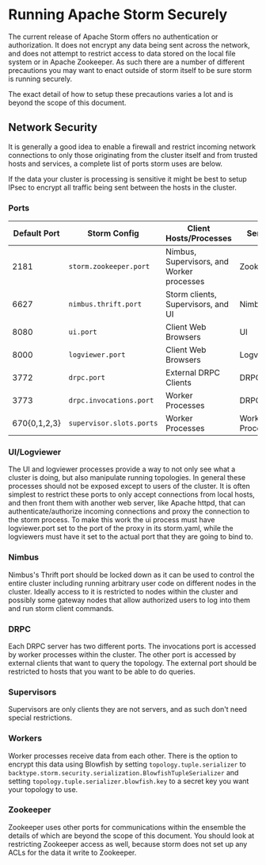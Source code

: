 # Running Apache Storm Securely

The current release of Apache Storm offers no authentication or authorization.
It does not encrypt any data being sent across the network, and does not 
attempt to restrict access to data stored on the local file system or in
Apache Zookeeper.  As such there are a number of different precautions you may
want to enact outside of storm itself to be sure storm is running securely.

The exact detail of how to setup these precautions varies a lot and is beyond
the scope of this document.

## Network Security

It is generally a good idea to enable a firewall and restrict incoming network
connections to only those originating from the cluster itself and from trusted
hosts and services, a complete list of ports storm uses are below. 

If the data your cluster is processing is sensitive it might be best to setup
IPsec to encrypt all traffic being sent between the hosts in the cluster.

### Ports

| Default Port | Storm Config | Client Hosts/Processes | Server |
|--------------|--------------|------------------------|--------|
| 2181 | `storm.zookeeper.port` | Nimbus, Supervisors, and Worker processes | Zookeeper |
| 6627 | `nimbus.thrift.port` | Storm clients, Supervisors, and UI | Nimbus |
| 8080 | `ui.port` | Client Web Browsers | UI |
| 8000 | `logviewer.port` | Client Web Browsers | Logviewer |
| 3772 | `drpc.port` | External DRPC Clients | DRPC |
| 3773 | `drpc.invocations.port` | Worker Processes | DRPC |
| 670{0,1,2,3} | `supervisor.slots.ports` | Worker Processes | Worker Processes |

### UI/Logviewer

The UI and logviewer processes provide a way to not only see what a cluster is
doing, but also manipulate running topologies.  In general these processes should
not be exposed except to users of the cluster.  It is often simplest to restrict
these ports to only accept connections from local hosts, and then front them with another web server,
like Apache httpd, that can authenticate/authorize incoming connections and
proxy the connection to the storm process.  To make this work the ui process must have
logviewer.port set to the port of the proxy in its storm.yaml, while the logviewers
must have it set to the actual port that they are going to bind to.

### Nimbus

Nimbus's Thrift port should be locked down as it can be used to control the entire
cluster including running arbitrary user code on different nodes in the cluster.
Ideally access to it is restricted to nodes within the cluster and possibly some gateway
nodes that allow authorized users to log into them and run storm client commands.

### DRPC

Each DRPC server has two different ports.  The invocations port is accessed by worker
processes within the cluster.  The other port is accessed by external clients that
want to query the topology.  The external port should be restricted to hosts that you
want to be able to do queries.

### Supervisors

Supervisors are only clients they are not servers, and as such don't need special restrictions.

### Workers

Worker processes receive data from each other.  There is the option to encrypt this data using
Blowfish by setting `topology.tuple.serializer` to `backtype.storm.security.serialization.BlowfishTupleSerializer`
and setting `topology.tuple.serializer.blowfish.key` to a secret key you want your topology to use.

### Zookeeper

Zookeeper uses other ports for communications within the ensemble the details of which
are beyond the scope of this document.  You should look at restricting Zookeeper access
as well, because storm does not set up any ACLs for the data it write to Zookeeper.

  
